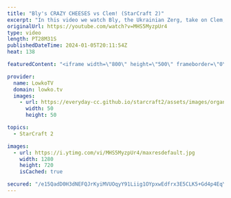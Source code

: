```yaml
---
title: "Bly's CRAZY CHEESES vs Clem! (StarCraft 2)"
excerpt: "In this video we watch Bly, the Ukrainian Zerg, take on Clem, the French Terran prodigy, in a best-of-5 series of StarCraft 2. This match was played as part of the Team Liquid Map Contenst (TLMC). Bly is known for his unpredictable and aggressive playstyle, while Clem is one of the best Terran players"
originalUrl: https://youtube.com/watch?v=MHS5MyzpUr4
type: video
length: PT28M31S
publishedDateTime: 2024-01-05T20:11:54Z
heat: 138

featuredContent: "<iframe width=\"800\" height=\"500\" frameborder=\"0\" src=\"https://www.youtube.com/embed/MHS5MyzpUr4\" allow=\"accelerometer; autoplay; encrypted-media; gyroscope; picture-in-picture\" allowfullscreen></iframe>"

provider:
  name: LowkoTV
  domain: lowko.tv
  images:
    - url: https://everyday-cc.github.io/starcraft2/assets/images/organizations/lowko.tv-50x50.jpg
      width: 50
      height: 50

topics:
  - StarCraft 2

images:
  - url: https://i.ytimg.com/vi/MHS5MyzpUr4/maxresdefault.jpg
    width: 1280
    height: 720
    isCached: true

secured: "/e15QadD0H3dNEFQJrKyiMVUOqyY91Liig1OYpxwEdfrx3E5CLK5+Gd4p4EqYuVK6XOyePOxevKD5oPcHXzohXNGquQB1WMNf08WXe+jWmGMQHFu+5rOpWAcxHxxjPXEtDBqxFYBr/140Ab8aztxxjAuNUVR6es2rAP5lucXYepmgNRjfw0GAwgPcA5TiVkpp2Oi4RbLmgld/gCUOPFIB7QiRfbYocfcI9TCDOznWTaEjvUTfJbwijTY/XtSMOUVUMi5q7oLFBp3dExJAjEZWagBGdkW/P6DKA86Uc7Sppw70K9cXUhlxsO1OBzhPWcJEL0A86uUdBA07jsCh7NLIMxrD60TKXb5VMdW+9MuY3GwwmKfvwH8dH0Nl9IxLuZMy3o+w8g+5Gx/5skXtDQis1VNGdG3gsiAyNTVppURRk4=;uIXTQfEVk93hr5jWiGo+gA=="
---
```


